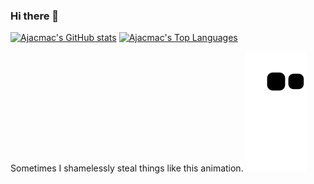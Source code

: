 ### Hi there 👋

<!--
**Ajacmac/Ajacmac** is a ✨ _special_ ✨ repository because its `README.md` (this file) appears on your GitHub profile.

Here are some ideas to get you started:

- 🔭 I’m currently working on ...
- 🌱 I’m currently learning ...
- 👯 I’m looking to collaborate on ...
- 🤔 I’m looking for help with ...
- 💬 Ask me about ...
- 📫 How to reach me: ...
- 😄 Pronouns: ...
- ⚡ Fun fact: ...
-->

[![Ajacmac's GitHub stats](https://github-readme-stats.vercel.app/api?username=ajacmac&count_private=true&theme=github_dark)](https://github.com/anuraghazra/github-readme-stats)
[![Ajacmac's Top Languages](https://github-readme-stats.vercel.app/api/top-langs/?username=ajacmac&count_private=true&theme=github_dark)](https://github.com/anuraghazra/github-readme-stats)

Sometimes I shamelessly steal things like this animation.
![Snake animation](https://github.com/rafaballerini/rafaballerini/blob/output/github-contribution-grid-snake.svg)

